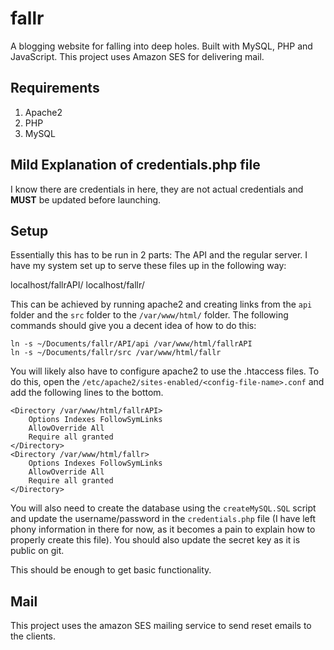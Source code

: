 # fallr
A blogging website for falling into deep holes. Built with MySQL, PHP and JavaScript.
This project uses Amazon SES for delivering mail.

## Requirements

1. Apache2
2. PHP
3. MySQL

## Mild Explanation of credentials.php file
I know there are credentials in here, they are not actual credentials and **MUST** be updated before launching.

## Setup
Essentially this has to be run in 2 parts: The API and the regular server. I have my system set up to serve these files up in the following way:

localhost/fallrAPI/
localhost/fallr/

This can be achieved by running apache2 and creating links from the `api` folder and the `src` folder to 
the `/var/www/html/` folder. The following commands should give you a decent idea of how to do this:

```
ln -s ~/Documents/fallr/API/api /var/www/html/fallrAPI
ln -s ~/Documents/fallr/src /var/www/html/fallr
```

You will likely also have to configure apache2 to use the .htaccess files. To do this, open the `/etc/apache2/sites-enabled/<config-file-name>.conf` and add the following lines to the bottom.

```
<Directory /var/www/html/fallrAPI>
    Options Indexes FollowSymLinks
    AllowOverride All
    Require all granted
</Directory>
<Directory /var/www/html/fallr>
    Options Indexes FollowSymLinks
    AllowOverride All
    Require all granted
</Directory>
```

You will also need to create the database using the `createMySQL.SQL` script and update the username/password
in the `credentials.php` file (I have left phony information in there for now, as it becomes a pain to explain
how to properly create this file). You should also update the secret key as it is public on git.

This should be enough to get basic functionality.

## Mail
This project uses the amazon SES mailing service to send reset emails to the clients.
